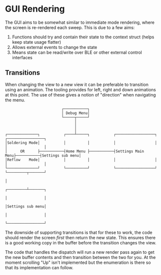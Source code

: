 # GUI Rendering

The GUI aims to be somewhat similar to immediate mode rendering, where the screen is re-rendered each sweep.
This is due to a few aims:

1. Functions should try and contain their state to the context struct (helps keep state usage flatter)
2. Allows external events to change the state
3. Means state can be read/write over BLE or other external control interfaces

## Transitions

When changing the view to a new view it can be preferable to transition using an animation.
The tooling provides for left, right and down animations at this point.
The use of these gives a notion of "direction" when navigating the menu.

```
                          ┌───────────┐
                          │ Debug Menu│
                          └─────┬─────┘
                                │
                                │
                                │
┌──────────────┐           ┌────┴─────┐           ┌──────────────────┐           ┌─────────────────┐
│Soldering Mode│           │          │           │                  │           │                 │
│      OR      ├───────────┤Home Menu ├───────────┤Settings Main Menu├───────────┤Settings sub menu│
│Reflow    Mode│           │          │           │                  │           │                 │
└──────────────┘           └──────────┘           └──────────────────┘           └─────────┬───────┘
                                                                                           │
                                                                                 ┌─────────┴───────┐
                                                                                 │                 │
                                                                                 │Settings sub menu│
                                                                                 │                 │
                                                                                 └─────────────────┘
```

The downside of supporting transitions is that for these to work, the code should render the screen _first_ then return the new state.
This ensures there is a good working copy in the buffer before the transition changes the view.

The code that handles the dispatch will run a new render pass again to get the new buffer contents and then transition between the two for you.
At the moment scrolling "Up" isn't implemented but the enumeration is there so that its implementation can follow.
